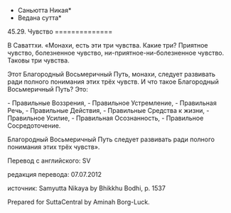 * Саньютта Никая*
* Ведана сутта*

45\.29\. Чувство
\=\=\=\=\=\=\=\=\=\=\=\=\=\=

В Саваттхи\. «Монахи, есть эти три чувства\. Какие три? Приятное чувство, болезненное чувство, ни\-приятное\-ни\-болезненное чувство\. Таковы три чувства\.

Этот Благородный Восьмеричный Путь, монахи, следует развивать ради полного понимания этих трёх чувств\. И что такое Благородный Восьмеричный Путь? Это:

\- Правильные Воззрения,
\- Правильное Устремление,
\- Правильная Речь,
\- Правильные Действия,
\- Правильные Средства к жизни,
\- Правильное Усилие,
\- Правильная Осознанность,
\- Правильное Сосредоточение\.

Благородный Восьмеричный Путь следует развивать ради полного понимания этих трёх чувств»\.

Перевод с английского: SV

редакция перевода: 07\.07\.2012

источник: Samyutta Nikaya by Bhikkhu Bodhi, p\. 1537

Prepared for SuttaCentral by Aminah Borg\-Luck\.